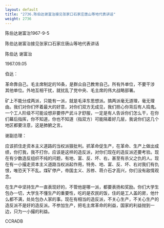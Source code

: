 ```yaml
---
layout: default
title: "2736.陈伯达谢富治接见张家口石家庄唐山等地代表讲话"
weight: 2736
---
```


陈伯达谢富治1967-9-5

陈伯达谢富治接见张家口石家庄唐山等地代表讲话

陈伯达 谢富治

1967.09.05

伯达：

革命靠自己。毛主席制定的16条，是群众自己教育自己。所有外单位，不要干涉其他单位。外地互相干扰，就扰乱了党中央、毛主席的伟大战略部署。

矿上不能分成两派，只能有一派，就是毛泽东思想派。搞两派毫无道理，毫无理由。我们对你们怀着最大的好意，对你们双方无成见，我们担心你背后有人捣鬼。一个工人阶级不可能设想非要停产武斗才舒服，一定是有人告诉你们怎么干，在你们幕后指挥，你不知道，你也不知道（指双方）可能隔着好几层，我说你们这几个地区都要注意，这是肺腑之言。

谢副总理：

应该抓住走资本主义道路的当权派狠批判。抓革命促生产，在革命、生产上做出成绩，你打我，我不打你，应该是这样的造反派，对你们现在的造反派还要考验。现在有少数造反组织不纯的问题，有地、富、反、坏、右，甚至有杀父之仇的人。现在有一小撮走资本主义道路当权派起作用，特务、地、富、反、坏、右对我们有仇恨，唯恐天下不乱。煤矿停产，帝国主义、苏修、蒋介石才高兴，你们没有敌情观念。

在生产中坚持生产一直表现好的，不管他是哪一派，都要表扬和奖励。你们大学生包办一切，大学生不懂生产的重要性，吃的是农民的饭，住的是工人盖的房，他什么都不满，处处包办人家的事。现在有相当的造反派，不关心生产，不关心生产的造反派不是好的造反派。不参加生产，把毛主席革命的利益，国家的利益抛到一边，只为一小撮的利益。

CCRADB

